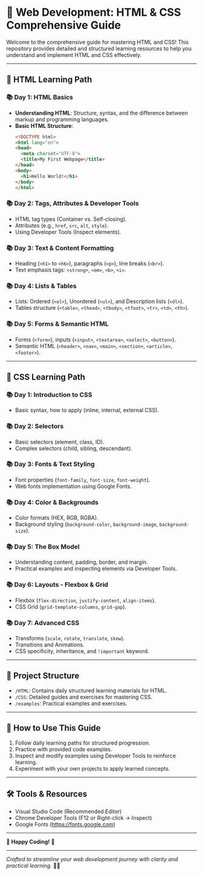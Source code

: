 # 🚀 Web Development: HTML & CSS Comprehensive Guide

Welcome to the comprehensive guide for mastering HTML and CSS! This repository provides detailed and structured learning resources to help you understand and implement HTML and CSS effectively.

---

## 📌 HTML Learning Path

### 📚 Day 1: HTML Basics
- **Understanding HTML**: Structure, syntax, and the difference between markup and programming languages.
- **Basic HTML Structure**:
  ```html
  <!DOCTYPE html>
  <html lang="en">
  <head>
    <meta charset="UTF-8">
    <title>My First Webpage</title>
  </head>
  <body>
    <h1>Hello World!</h1>
  </body>
  </html>
  ```

### 📚 Day 2: Tags, Attributes & Developer Tools
- HTML tag types (Container vs. Self-closing).
- Attributes (e.g., `href`, `src`, `alt`, `style`).
- Using Developer Tools (Inspect elements).

### 📚 Day 3: Text & Content Formatting
- Heading (`<h1>` to `<h6>`), paragraphs (`<p>`), line breaks (`<br>`).
- Text emphasis tags: `<strong>`, `<em>`, `<b>`, `<i>`.

### 📚 Day 4: Lists & Tables
- Lists: Ordered (`<ol>`), Unordered (`<ul>`), and Description lists (`<dl>`).
- Tables structure (`<table>`, `<thead>`, `<tbody>`, `<tfoot>`, `<tr>`, `<td>`, `<th>`).

### 📚 Day 5: Forms & Semantic HTML
- Forms (`<form>`), inputs (`<input>`, `<textarea>`, `<select>`, `<button>`).
- Semantic HTML (`<header>`, `<nav>`, `<main>`, `<section>`, `<article>`, `<footer>`).

---

## 🎨 CSS Learning Path

### 📚 Day 1: Introduction to CSS
- Basic syntax, how to apply (inline, internal, external CSS).

### 📚 Day 2: Selectors
- Basic selectors (element, class, ID).
- Complex selectors (child, sibling, descendant).

### 📚 Day 3: Fonts & Text Styling
- Font properties (`font-family`, `font-size`, `font-weight`).
- Web fonts implementation using Google Fonts.

### 📚 Day 4: Color & Backgrounds
- Color formats (HEX, RGB, RGBA).
- Background styling (`background-color`, `background-image`, `background-size`).

### 📚 Day 5: The Box Model
- Understanding content, padding, border, and margin.
- Practical examples and inspecting elements via Developer Tools.

### 📚 Day 6: Layouts - Flexbox & Grid
- Flexbox (`flex-direction`, `justify-content`, `align-items`).
- CSS Grid (`grid-template-columns`, `grid-gap`).

### 📚 Day 7: Advanced CSS
- Transforms (`scale`, `rotate`, `translate`, `skew`).
- Transitions and Animations.
- CSS specificity, inheritance, and `!important` keyword.

---

## 📂 Project Structure
- `/HTML`: Contains daily structured learning materials for HTML.
- `/CSS`: Detailed guides and exercises for mastering CSS.
- `/examples`: Practical examples and exercises.

---

## 🚩 How to Use This Guide
1. Follow daily learning paths for structured progression.
2. Practice with provided code examples.
3. Inspect and modify examples using Developer Tools to reinforce learning.
4. Experiment with your own projects to apply learned concepts.

---

## 🛠️ Tools & Resources
- Visual Studio Code (Recommended Editor)
- Chrome Developer Tools (F12 or Right-click → Inspect)
- Google Fonts (https://fonts.google.com)

---

🌟 **Happy Coding!** 🌟

---

*Crafted to streamline your web development journey with clarity and practical learning.* 🚀✨
